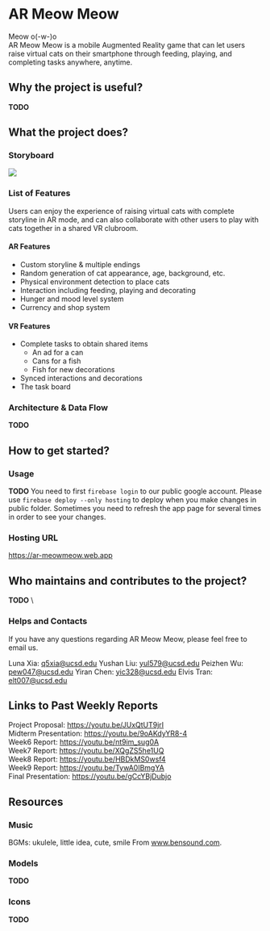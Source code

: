 # AR Meow Meow
Meow o(-w-)o \
AR Meow Meow is a mobile Augmented Reality game that can let users raise virtual cats on their smartphone through feeding, playing, and completing tasks anywhere, anytime. 

## Why the project is useful?
**TODO**

## What the project does?
### Storyboard
![](https://github.com/WeibelLab-Teaching/CSE_218_118_Fa20_Team_M/blob/main/images/storyboard.png?raw=true)

### List of Features
Users can enjoy the experience of raising virtual cats with complete storyline in AR mode, and can also collaborate with other users to play with cats together in a shared VR clubroom.

#### AR Features
- Custom storyline & multiple endings
- Random generation of cat appearance, age, background, etc.
- Physical environment detection to place cats
- Interaction including feeding, playing and decorating
- Hunger and mood level system
- Currency and shop system

#### VR Features
- Complete tasks to obtain shared items
  - An ad for a can
  - Cans for a fish
  - Fish for new decorations 
- Synced interactions and decorations
- The task board

### Architecture & Data Flow
**TODO**

## How to get started?

### Usage
**TODO**
You need to first `firebase login` to our public google account.
Please use `firebase deploy --only hosting` to deploy when you make changes in
public folder. Sometimes you need to refresh the app page for several times in
order to see your changes.

### Hosting URL
https://ar-meowmeow.web.app

## Who maintains and contributes to the project?
**TODO** \

### Helps and Contacts
If you have any questions regarding AR Meow Meow, please feel free to email us.

Luna Xia: q5xia@ucsd.edu
Yushan Liu: yul579@ucsd.edu
Peizhen Wu: pew047@ucsd.edu
Yiran Chen: yic328@ucsd.edu
Elvis Tran: elt007@ucsd.edu

## Links to Past Weekly Reports
Project Proposal: https://youtu.be/JUxQtUT9jrI \
Midterm Presentation: https://youtu.be/9oAKdyYR8-4 \
Week6 Report: https://youtu.be/nt9im_sug0A \
Week7 Report: https://youtu.be/XQgZS5he1UQ \
Week8 Report: https://youtu.be/HBDkMS0wsf4 \
Week9 Report: https://youtu.be/TywA0IBmgYA \
Final Presentation: https://youtu.be/gCcYBjDubjo

## Resources
### Music
BGMs: ukulele, little idea, cute, smile From www.bensound.com.

### Models
**TODO**

### Icons
**TODO**